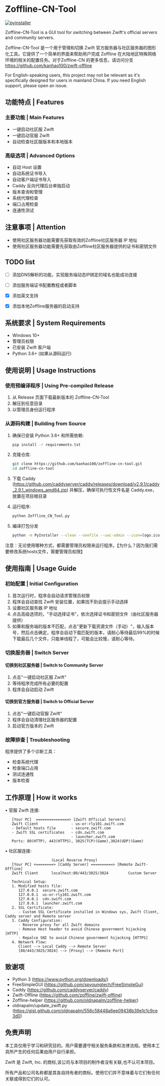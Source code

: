 
# Zoffline-CN-Tool

[![pyinstaller](https://github.com/kanhao100/zoffline-cn-tool/actions/workflows/pyinstaller.yaml/badge.svg)](https://github.com/kanhao100/zoffline-cn-tool/actions/workflows/pyinstaller.yaml)

Zoffline-CN-Tool is a GUI tool for switching between Zwift's official servers and community servers.

Zoffline-CN-Tool 是一个用于管理和切换 Zwift 官方服务器与社区服务器的图形化工具。它提供了一个简单的界面来帮助用户完成 Zoffline 在大陆地区特殊网络环境的相关的配置任务。对于Zoffline-CN 的更多信息，请访问分支 https://github.com/kanhao100/zwift-offline

For English-speaking users, this project may not be relevant as it's specifically designed for users in mainland China. If you need English support, please open an issue.

## 功能特点 | Features

### 主要功能 | Main Features
- 一键启动社区服 Zwift
- 一键启动官服 Zwift
- 自动检查社区服版本和本地版本

### 高级选项 | Advanced Options
- 自动 Host 设置
- 自动系统证书导入
- 自动客户端证书导入
- Caddy 反向代理后台单独启动
- 版本查询和管理
- 系统代理检查
- 端口占用检查
- 连通性测试


## 注意事项 | Attention

- 使用社区服务器功能需要先获取有效的Zoffline社区服务器 IP 地址
- 使用社区服务器功能需要先获取由Zoffline社区服务器提供的证书和密钥文件

## TODO list
- [ ] 添加DNS解析的功能，实现服务端动态IP绑定的域名也能成功连接
- [ ] 添加服务端证书配置教程或者脚本
- [x] 添加英文支持
- [x] 添加本地Zoffline服务器的启动支持


## 系统要求 | System Requirements

- Windows 10+
- 管理员权限
- 已安装 Zwift 客户端
- Python 3.6+ (如果从源码运行)

## 使用说明 | Usage Instructions

### 使用预编译程序 | Using Pre-compiled Release

1. 从 Release 页面下载最新版本的 Zoffline-CN-Tool
2. 解压到任意目录
3. 以管理员身份运行程序

### 从源码构建 | Building from Source

1. 确保已安装 Python 3.6+ 和所需依赖:
   ```bash
   pip install -r requirements.txt
   ```

2. 克隆仓库:
   ```bash
   git clone https://github.com/kanhao100/zoffline-cn-tool.git
   cd zoffline-cn-tool
   ```

3. 下载 Caddy (https://github.com/caddyserver/caddy/releases/download/v2.9.1/caddy_2.9.1_windows_amd64.zip) 并解压，确保可执行性文件名是 Caddy.exe，放置在项目根目录

4. 运行程序:
   ```bash
   python Zoffline_CN_Tool.py
   ```

5. 编译打包分发
   ```bash
   python -m PyInstaller --clean --onefile --uac-admin --icon=logo.ico --add-data "*.pem;." --add-data "*.p12;." --add-data "caddy.exe;." --add-data "Caddyfile;." --add-data "SEU.ico;." --add-data "NUCU.ico;." --name "Zoffline-CN-Tool" Zoffline_CN_Tool.py
   ```

注意：无论使用哪种方式，都需要管理员权限来运行程序。【为什么？因为我们需要修改系统hosts文件，需要管理员权限】

## 使用指南 | Usage Guide

### 初始配置 | Initial Configuration

1. 首次运行时，程序会自动请求管理员权限
2. 程序会自动查找 Zwift 安装位置，如果找不到会提示手动选择
3. 设置社区服务器 IP 地址
4. 点击高级选项的，"手动选择证书"，依次选择证书和密钥文件（由社区服务器提供）
5. 如果和服务端的版本不匹配，点击"更新下载资源文件（手动）"，输入版本号，然后点击确定，程序会自动下载匹配的版本，请耐心等待最后99%的时候下载最后几个文件，只能单线程了，可能会比较慢，请耐心等待。
   
### 切换服务器 | Switch Server

#### 切换到社区服务器 | Switch to Community Server
1. 点击"一键启动社区服 Zwift"
2. 等待程序完成所有必要的配置
3. 程序会自动启动 Zwift

#### 切换到官方服务器 | Switch to Official Server
1. 点击"一键启动官服 Zwift"
2. 程序会自动清理社区服务器的配置
3. 启动官方版本的 Zwift

### 故障排查 | Troubleshooting

程序提供了多个诊断工具：
- 检查系统代理
- 检查端口占用
- 测试连通性
- 版本检查

## 工作原理 | How it works
• 官服 Zwift 连接:
```
   [Your PC]  ===============> [Zwift Official Servers]
   Zwift Client               - us-or-rly101.zwift.com
   - Default hosts file       - secure.zwift.com
   - Zwift SSL certificates   - cdn.zwift.com
                              - launcher.zwift.com
   Ports: 80(HTTP), 443(HTTPS), 3025(TCP)(Game),3024(UDP)(Game)
```
• 社区服连接:
```
                     (Local Reverse Proxy)
   [Your PC] <========> [Caddy Server] ==========> [Remote Zwift-Offline]
   Zwift Client      localhost:80/443/3025/3024         Custom Server

   Technical Setup:
   1. Modified hosts file:
      127.0.0.1  secure.zwift.com
      127.0.0.1  us-or-rly101.zwift.com
      127.0.0.1  cdn.zwift.com
      127.0.0.1  launcher.zwift.com
   2. SSL Certificate:
      - Custom SSL Certificate installed in Windows sys, Zwift Client, Caddy server and Remote server
   3. Caddy Configuration:
      - Reverse proxy for all Zwift domains
      - Remove Host header to avoid Chinese government hijacking [HTTP]
      - Repalce SNI to avoid Chinese government hijacking [HTTPS]
   4. Network Flow:
      Client --> Local Caddy --> Remote Server
      [80/443/3025/3024] --> [Proxy] --> [Remote Port]
```

## 致谢项

- Python 3 (https://www.python.org/downloads/)
- FreeSimpleGUI (https://github.com/spyoungtech/FreeSimpleGui)
- Caddy (https://github.com/caddyserver/caddy)
- Zwift-Offline (https://github.com/zoffline/zwift-offline)
- Zoffline-helper (https://github.com/oldnapalm/zoffline-helper)
- oldnapalm/update_zwift.py (https://gist.github.com/oldnapalm/556c58448a6ee09438b39e1c1c9ce3d0)

## 免责声明

本工具仅用于学习和研究目的。用户需要遵守相关服务条款和法律法规。使用本工具所产生的任何后果由用户自行承担。

Zwift 是 Zwift, Inc. 的商标,该公司与本项目的制作者没有关联,也不认可本项目。

所有产品和公司名称都是其各自持有者的商标。使用它们并不意味着与它们有任何关联或得到它们的认可。